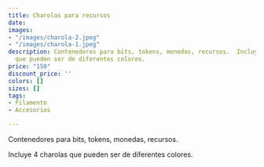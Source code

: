 ```yaml
---
title: Charolas para recursos
date: 
images:
- "/images/charola-2.jpeg"
- "/images/charola-1.jpeg"
description: Contenedores para bits, tokens, monedas, recursos.  Incluye 4 charolas
  que pueden ser de diferentes colores.
price: "150"
discount_price: ''
colors: []
sizes: []
tags:
- Filamento
- Accesorios

---
```

Contenedores para bits, tokens, monedas, recursos.

Incluye 4 charolas que pueden ser de diferentes colores.